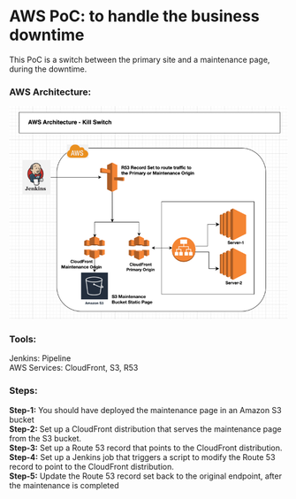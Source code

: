 # AWS PoC: to handle the business downtime

This PoC is a switch between the primary site and a maintenance page, during the downtime.

### AWS Architecture:
![img.png](aws-kill-switch.png)

### Tools:
Jenkins: Pipeline
</br>AWS Services: CloudFront, S3, R53

### Steps:
**Step-1:** You should have deployed the maintenance page in an Amazon S3 bucket
</br>**Step-2:** Set up a CloudFront distribution that serves the maintenance page from the S3 bucket.
</br>**Step-3:** Set up a Route 53 record that points to the CloudFront distribution.
</br>**Step-4:** Set up a Jenkins job that triggers a script to modify the Route 53 record to point to the CloudFront distribution.
</br>**Step-5:** Update the Route 53 record set back to the original endpoint, after the maintenance is completed
